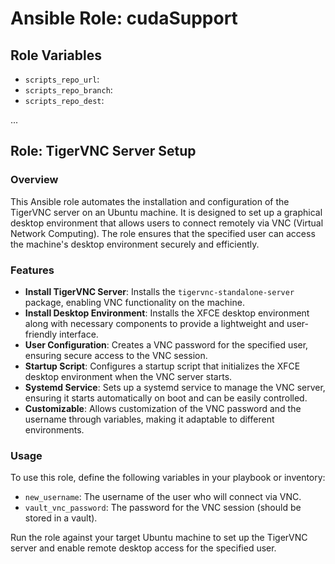 # Ansible Role: cudaSupport


## Role Variables

- `scripts_repo_url`:
- `scripts_repo_branch`:
- `scripts_repo_dest`:

...

## Role: TigerVNC Server Setup

### Overview

This Ansible role automates the installation and configuration of the TigerVNC server on an Ubuntu machine. It is designed to set up a graphical desktop environment that allows users to connect remotely via VNC (Virtual Network Computing). The role ensures that the specified user can access the machine's desktop environment securely and efficiently.

### Features

- **Install TigerVNC Server**: Installs the `tigervnc-standalone-server` package, enabling VNC functionality on the machine.
- **Install Desktop Environment**: Installs the XFCE desktop environment along with necessary components to provide a lightweight and user-friendly interface.
- **User Configuration**: Creates a VNC password for the specified user, ensuring secure access to the VNC session.
- **Startup Script**: Configures a startup script that initializes the XFCE desktop environment when the VNC server starts.
- **Systemd Service**: Sets up a systemd service to manage the VNC server, ensuring it starts automatically on boot and can be easily controlled.
- **Customizable**: Allows customization of the VNC password and the username through variables, making it adaptable to different environments.

### Usage

To use this role, define the following variables in your playbook or inventory:

- `new_username`: The username of the user who will connect via VNC.
- `vault_vnc_password`: The password for the VNC session (should be stored in a vault).

Run the role against your target Ubuntu machine to set up the TigerVNC server and enable remote desktop access for the specified user.
